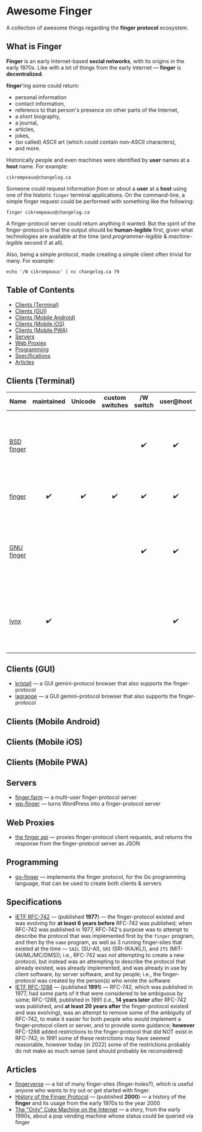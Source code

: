 # Awesome Finger
A collection of awesome things regarding the **finger protocol** ecosystem.

## What is Finger

**Finger** is an early Internet-based **social networks**, with its origins in the early 1970s.
Like with a lot of things from the early Internet — **finger** is **decentralized**.

**finger**'ing some could return:

* personal information
* contact information,
* referencs to that person's presence on other parts of the Internet,
* a short biography,
* a journal,
* articles,
* jokes,
* (so called) ASCII art (which could contain non-ASCII characters),
* and more.

Historically people and even machines were identified by **user** names at a **host** name.
For example:
```
cikrempeaux@changelog.ca
```

Someone could request information _from_ or _about_ a **user** at a **host** using one of the historic `finger` terminal applications.
On the command-line, a simple finger request could be performed with something like the following:
```
finger cikrempeaux@changelog.ca
```

A finger-protocol server could return anything it wanted.
But the spirit of the finger-protocol is that the output should be **human-legible** first, given what technologies are available at the time (and _programmer-legible_ & _machine-legible_ second if at all).

Also, being a simple protocol, made creating a simple client often trivial for many.
For example:
```
echo '/W cikrempeaux' | nc changelog.ca 79
```


## Table of Contents

* [Clients (Terminal)](#clients-terminal)
* [Clients (GUI)](#clients-gui)
* [Clients (Mobile Android)](#clients-mobile-android)
* [Clients (Mobile iOS)](#clients-mobile-ios)
* [Clients (Mobile PWA)](#clients-mobile-pwa)
* [Servers](#servers)
* [Web Proxies](#web-proxies)
* [Programming](#programming)
* [Specifications](#specifications)
* [Articles](#articles)

## Clients (Terminal)


| Name                                                             | maintained | Unicode | custom switches | /W switch | user@host | description | 
|------------------------------------------------------------------|:----------:|:-------:|:---------------:|:---------:|:---------:|-------------|
| [BSD finger](https://wiki.linuxfoundation.org/networking/netkit) |            |         |                 |     ✔️    |    ✔️     | (last updated July 22nd, 2000) one of the historic finger-protocol clients |
| [finger](https://github.com/reiver/finger)                       |      ✔️    |    ✔️   |        ✔️       |     ✔️    |    ✔️     | a modern finger-protocol client |
| [GNU finger](https://directory.fsf.org/wiki/Finger)              |            |         |                 |     ✔️    |    ✔️     | (last updated October 15th, 1992) one of the historic finger-protocol clients |
| [lynx](https://lynx.invisible-island.net/)                       |      ✔️    |         |                 |           |    ✔️     | a terminal text-based web browser that also supports the finger-protocol |

## Clients (GUI)

* [kristall](https://github.com/MasterQ32/kristall) — a GUI gemini-protocol browser that also supports the finger-protocol
* [lagrange](https://github.com/skyjake/lagrange) — a GUI gemini-protocol browser that also supports the finger-protocol

## Clients (Mobile Android)

## Clients (Mobile iOS)

## Clients (Mobile PWA)

## Servers

* [finger.farm](https://github.com/jonroig/finger.farm) — a multi-user finger-protocol server
* [wp-finger](https://danq.me/wp-finger) — turns WordPress into a finger-protocol server 

## Web Proxies

* [the finger api](https://the-finger-api.balbona.me/) — proxies finger-protocol client requests, and returns the response from the finger-protocol server as JSON

## Programming

* [go-finger](https://github.com/reiver/go-finger) —  implements the finger protocol, for the Go programming language, that can be used to create both clients & servers

## Specifications

* [IETF RFC-742](https://datatracker.ietf.org/doc/html/rfc742) — (published **1977**) — the finger-protocol existed and was evolving for **at least 6 years before** RFC-742 was published; when RFC-742 was published in 1977, RFC-742's purpose was to attempt to describe the protocol that was implemented first by the `finger` program, and then by the `name` program, as well as 3 running finger-sites that existed at the time — `SAIL` (SU-AI), `SRI` (SRI-(KA/KL)), and `ITS` (MIT-(AI/ML/MC/DMS)); i.e., RFC-742 was _not_ attempting to create a new protocol, but instead was an attempting to describe the protocol that already existed, was already implemented, and was already in use by client software, by server software, and by people; i.e., the finger-protocol was created by the person(s) who wrote the software
* [IETF RFC-1288](https://datatracker.ietf.org/doc/html/rfc1288) — (published **1991**) — RFC-742, which was published in 1977, had some parts of it that were considered to be ambiguous by some; RFC-1288, published in 1991 (i.e., **14 years later** after RFC-742 was published, and **at least 20 years after** the finger-protocol existed and was evolving), was an attempt to remove some of the ambiguity of RFC-742, to make it easier for both people who would implement a finger-protocol client or server, and to provide some guidance; **however** RFC-1288 added restrictions to the finger-protocol that did NOT exist in RFC-742; in 1991 some of these restrictions may have seemed reasonable, however today (in 2022) some of the restrictions probably do not make as much sense (and should probably be reconsidered)

## Articles

* [fingerverse](https://github.com/reiver/fingerverse/) — a list of many finger-sites (finger-holes?), which is useful anyone who wants to try out or get started with finger.
* [History of the Finger Protocol](http://www.rajivshah.com/Case_Studies/Finger/Finger.htm#_Toc484593872) — (published **2000**) — a history of the **finger** and its usage from the early 1970s to the year 2000
* [The "Only" Coke Machine on the Internet](https://www.cs.cmu.edu/~coke/history_long.txt) — a story, from the early 1990s, about a pop vending machine whose status could be queried via finger
